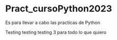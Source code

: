 # Pract_cursoPython2023
Es para llevar a cabo las practicas de Python

Testing
testing
testing 3 para todo lo que quiero
